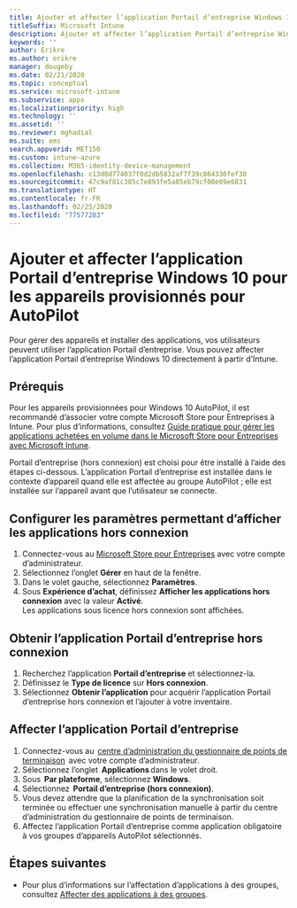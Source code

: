 ```yaml
---
title: Ajouter et affecter l’application Portail d’entreprise Windows 10 pour les appareils provisionnés pour AutoPilot
titleSuffix: Microsoft Intune
description: Ajouter et affecter l’application Portail d’entreprise Windows 10 à Intune pour les appareils provisionnés pour AutoPilot
keywords: ''
author: Erikre
ms.author: erikre
manager: dougeby
ms.date: 02/21/2020
ms.topic: conceptual
ms.service: microsoft-intune
ms.subservice: apps
ms.localizationpriority: high
ms.technology: ''
ms.assetid: ''
ms.reviewer: mghadial
ms.suite: ems
search.appverid: MET150
ms.custom: intune-azure
ms.collection: M365-identity-device-management
ms.openlocfilehash: c13d8d774037f0d2db5832af7f39c864330fef30
ms.sourcegitcommit: 47c9af81c385c7e893fe5a85eb79cf08e69e6831
ms.translationtype: HT
ms.contentlocale: fr-FR
ms.lasthandoff: 02/25/2020
ms.locfileid: "77577283"
---
```

# <a name="add-and-assign-the-windows-10-company-portal-app-for-autopilot-provisioned-devices"></a>Ajouter et affecter l’application Portail d’entreprise Windows 10 pour les appareils provisionnés pour AutoPilot

Pour gérer des appareils et installer des applications, vos utilisateurs peuvent utiliser l’application Portail d’entreprise. Vous pouvez affecter l’application Portail d’entreprise Windows 10 directement à partir d’Intune. 

## <a name="prerequisites"></a>Prérequis

Pour les appareils provisionnées pour Windows 10 AutoPilot, il est recommandé d’associer votre compte Microsoft Store pour Entreprises à Intune. Pour plus d’informations, consultez [Guide pratique pour gérer les applications achetées en volume dans le Microsoft Store pour Entreprises avec Microsoft Intune](~/apps/windows-store-for-business.md).

Portail d’entreprise (hors connexion) est choisi pour être installé à l’aide des étapes ci-dessous. L’application Portail d’entreprise est installée dans le contexte d’appareil quand elle est affectée au groupe AutoPilot ; elle est installée sur l’appareil avant que l’utilisateur se connecte. 

## <a name="configure-settings-to-show-offline-apps"></a>Configurer les paramètres permettant d’afficher les applications hors connexion
1. Connectez-vous au [Microsoft Store pour Entreprises](https://www.microsoft.com/business-store) avec votre compte d’administrateur.
2. Sélectionnez l’onglet **Gérer** en haut de la fenêtre.
3. Dans le volet gauche, sélectionnez **Paramètres**.
4. Sous **Expérience d’achat**, définissez **Afficher les applications hors connexion** avec la valeur **Activé**.  
    Les applications sous licence hors connexion sont affichées.

## <a name="get-the-offline-company-portal-app"></a>Obtenir l’application Portail d’entreprise hors connexion
1. Recherchez l’application **Portail d’entreprise** et sélectionnez-la.
2. Définissez le **Type de licence** sur **Hors connexion**.
3. Sélectionnez **Obtenir l’application** pour acquérir l’application Portail d’entreprise hors connexion et l’ajouter à votre inventaire.

## <a name="assign-the-company-portal-app"></a>Affecter l’application Portail d’entreprise
1. Connectez-vous au  [centre d’administration du gestionnaire de points de terminaison](https://go.microsoft.com/fwlink/?linkid=2109431)  avec votre compte d’administrateur. 
2. Sélectionnez l’onglet  **Applications** dans le volet droit. 
3. Sous  **Par plateforme**, sélectionnez **Windows**. 
4. Sélectionnez  **Portail d’entreprise (hors connexion)**.   
5. Vous devez attendre que la planification de la synchronisation soit terminée ou effectuer une synchronisation manuelle à partir du centre d’administration du gestionnaire de points de terminaison.
6. Affectez l’application Portail d’entreprise comme application obligatoire à vos groupes d’appareils AutoPilot sélectionnés.

## <a name="next-steps"></a>Étapes suivantes

- Pour plus d’informations sur l’affectation d’applications à des groupes, consultez [Affecter des applications à des groupes](apps-deploy.md).

